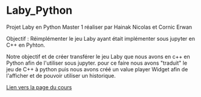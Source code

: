 # Laby_Python
Projet Laby en Python Master 1 réaliser par Hainak Nicolas et Cornic Erwan


Objectif : Réimplémenter le jeu Laby ayant était implémenter sous jupyter en C++ en Pyhton.

Notre objectif et de créer transférer le jeu Laby que nous avons en c++ en Python afin de l'utiliser sous jupyter.
pour ce faire nous avons "traduit" le jeu de C++ à python puis nous avons créé un value player Widget afin de l'afficher 
et de pouvoir utiliser un historique. 


[Lien vers la page du cours](https://gitlab.u-psud.fr/nicolas.thiery/ter-jupyter)
